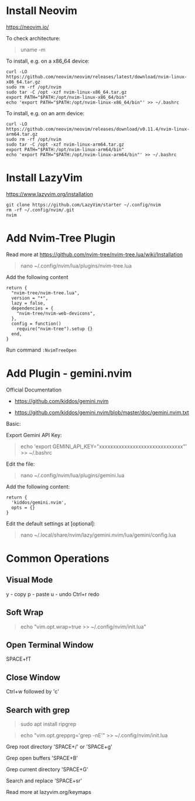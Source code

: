 # Install Neovim

https://neovim.io/

To check architecture:

> uname -m

To install, e.g. on a x86_64 device:

```
curl -LO https://github.com/neovim/neovim/releases/latest/download/nvim-linux-x86_64.tar.gz
sudo rm -rf /opt/nvim
sudo tar -C /opt -xzf nvim-linux-x86_64.tar.gz
export PATH="$PATH:/opt/nvim-linux-x86_64/bin"
echo 'export PATH="$PATH:/opt/nvim-linux-x86_64/bin"' >> ~/.bashrc 
```

To install, e.g. on an arm device:

```
curl -LO https://github.com/neovim/neovim/releases/download/v0.11.4/nvim-linux-arm64.tar.gz
sudo rm -rf /opt/nvim
sudo tar -C /opt -xzf nvim-linux-arm64.tar.gz
export PATH="$PATH:/opt/nvim-linux-arm64/bin"
echo 'export PATH="$PATH:/opt/nvim-linux-arm64/bin"' >> ~/.bashrc 
```

# Install LazyVim

https://www.lazyvim.org/installation

```
git clone https://github.com/LazyVim/starter ~/.config/nvim
rm -rf ~/.config/nvim/.git
nvim
```

# Add Nvim-Tree Plugin

Read more at https://github.com/nvim-tree/nvim-tree.lua/wiki/Installation

> nano ~/.config/nvim/lua/plugins/nvim-tree.lua

Add the following content

```
return {
  "nvim-tree/nvim-tree.lua",
  version = "*",
  lazy = false,
  dependencies = {
    "nvim-tree/nvim-web-devicons",
  },
  config = function()
    require("nvim-tree").setup {}
  end,
}
```

Run command `:NvimTreeOpen`

# Add Plugin - gemini.nvim

Official Documentation

* https://github.com/kiddos/gemini.nvim

* https://github.com/kiddos/gemini.nvim/blob/master/doc/gemini.nvim.txt

Basic:

Export Gemini API Key:

> echo 'export GEMINI_API_KEY="xxxxxxxxxxxxxxxxxxxxxxxxxxxxxx"' >> ~/.bashrc

Edit the file:

> nano ~/.config/nvim/lua/plugins/gemini.lua

Add the following content:

```
return {
  'kiddos/gemini.nvim',
  opts = {}
}
```

Edit the default settings at [optional]:

> nano ~/.local/share/nvim/lazy/gemini.nvim/lua/gemini/config.lua

# Common Operations

## Visual Mode

y - copy
p - paste
u - undo
Ctrl+r redo

## Soft Wrap

> echo "vim.opt.wrap=true >> ~/.config/nvim/init.lua"

## Open Terminal Window

SPACE+fT

## Close Window

Ctrl+w followed by 'c'

## Search with grep

> sudo apt install ripgrep 

> echo "vim.opt.grepprg='grep -nE'" >> ~/.config/nvim/init.lua

Grep root directory 'SPACE+/' or 'SPACE+g'

Grep open buffers 'SPACE+B'

Grep current directory 'SPACE+G'

Search and replace 'SPACE+sr'

Read more at lazyvim.org/keymaps

